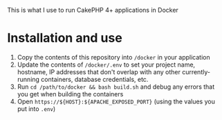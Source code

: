 This is what I use to run CakePHP 4+ applications in Docker

# Installation and use
1. Copy the contents of this repository into `/docker` in your application
1. Update the contents of `/docker/.env` to set your project name, hostname, IP addresses that don't overlap with any
   other currently-running containers, database credentials, etc.
1. Run `cd /path/to/docker && bash build.sh` and debug any errors that you get when building the containers 
1. Open `https://${HOST}:${APACHE_EXPOSED_PORT}` (using the values you put into `.env`)
